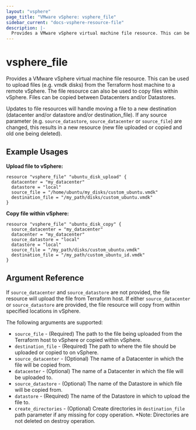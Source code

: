 ```yaml
---
layout: "vsphere"
page_title: "VMware vSphere: vsphere_file"
sidebar_current: "docs-vsphere-resource-file"
description: |-
  Provides a VMware vSphere virtual machine file resource. This can be used to upload files (e.g. vmdk disks) from the Terraform host machine to a remote vSphere or copy fields within vSphere.
---
```


# vsphere\_file

Provides a VMware vSphere virtual machine file resource. This can be used to upload files (e.g. vmdk disks) from the Terraform host machine to a remote vSphere.  The file resource can also be used to copy files within vSphere.  Files can be copied between Datacenters and/or Datastores.

Updates to file resources will handle moving a file to a new destination (datacenter and/or datastore and/or destination_file).  If any source parameter (e.g. `source_datastore`, `source_datacenter` or `source_file`) are changed, this results in a new resource (new file uploaded or copied and old one being deleted).

## Example Usages

**Upload file to vSphere:**
```
resource "vsphere_file" "ubuntu_disk_upload" {
  datacenter = "my_datacenter"
  datastore = "local"
  source_file = "/home/ubuntu/my_disks/custom_ubuntu.vmdk"
  destination_file = "/my_path/disks/custom_ubuntu.vmdk"
}
```

**Copy file within vSphere:**
```
resource "vsphere_file" "ubuntu_disk_copy" {
  source_datacenter = "my_datacenter"
  datacenter = "my_datacenter"
  source_datastore = "local"
  datastore = "local"
  source_file = "/my_path/disks/custom_ubuntu.vmdk"
  destination_file = "/my_path/custom_ubuntu_id.vmdk"
}
```

## Argument Reference

If `source_datacenter` and `source_datastore` are not provided, the file resource will upload the file from Terraform host.  If either `source_datacenter` or `source_datastore` are provided, the file resource will copy from within specified locations in vSphere.

The following arguments are supported:

* `source_file` - (Required) The path to the file being uploaded from the Terraform host to vSphere or copied within vSphere.
* `destination_file` - (Required) The path to where the file should be uploaded or copied to on vSphere.
* `source_datacenter` - (Optional) The name of a Datacenter in which the file will be copied from.
* `datacenter` - (Optional) The name of a Datacenter in which the file will be uploaded to.
* `source_datastore` - (Optional) The name of the Datastore in which file will be copied from.
* `datastore` - (Required) The name of the Datastore in which to upload the file to.
* `create_directories` - (Optional) Create directories in `destination_file` path parameter if any missing for copy operation.  *Note: Directories are not deleted on destroy operation.